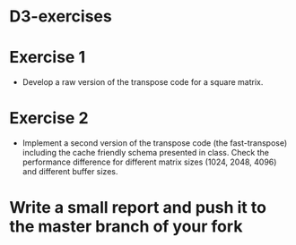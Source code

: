D3-exercises
============

Exercise 1
==========

- Develop a raw version of the transpose code for a square matrix.


Exercise 2
==========
  
- Implement a second version of the transpose code (the
  fast-transpose) including the cache friendly schema presented in
  class.  Check the performance difference for different matrix sizes
  (1024, 2048, 4096) and different buffer sizes.

# Write a small report and push it to the master branch of your fork